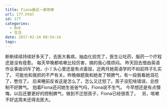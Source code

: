 ```yaml
---
title: Fiona最近一直咳嗽
url: 177.html
id: 177
categories:
  - Bob
  - 生活
date: 2017-02-24 08:54:14
tags:
---
```


断断续续持续好多天了，去医大看病，抽血化验完了，医生让吃药，服药一个疗程还是没有痊愈。 每天早晚都咳嗽比较厉害，搞的我心情烦闷。 昨天回去借由英语作业事由训斥了她，小丫头心里还是有点委屈，近两月她英语学的不如前阵子扎实了。 可能也和我抓的不严有关。昨晚做题我和她发了顿脾气，有一段我看她泪花了，憋住了。 后来睡前反省这是怎么了，怎么又迁怒了。孩子没犯啥错误，总控制不好脾气。 抱着Fiona还问她生爸爸气吗，Fiona说不生气。 今早想还是有点懊悔，以后还要更好的控制脾气，做到不迁怒孩子，Fiona已经很乖了。   另，咳嗽不好这周末还得去医大。